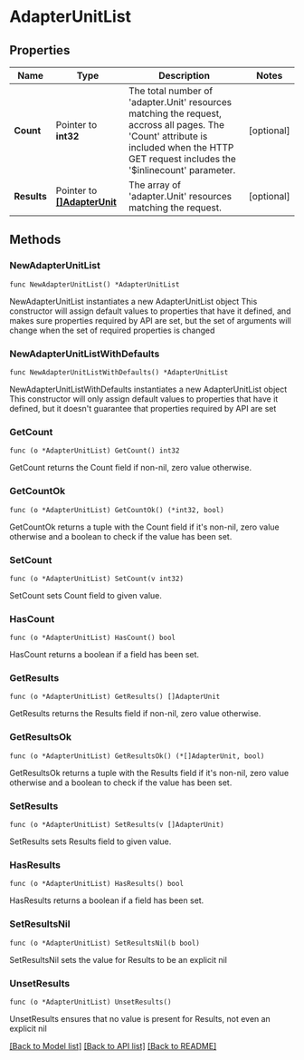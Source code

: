 # AdapterUnitList

## Properties

Name | Type | Description | Notes
------------ | ------------- | ------------- | -------------
**Count** | Pointer to **int32** | The total number of &#39;adapter.Unit&#39; resources matching the request, accross all pages. The &#39;Count&#39; attribute is included when the HTTP GET request includes the &#39;$inlinecount&#39; parameter. | [optional] 
**Results** | Pointer to [**[]AdapterUnit**](AdapterUnit.md) | The array of &#39;adapter.Unit&#39; resources matching the request. | [optional] 

## Methods

### NewAdapterUnitList

`func NewAdapterUnitList() *AdapterUnitList`

NewAdapterUnitList instantiates a new AdapterUnitList object
This constructor will assign default values to properties that have it defined,
and makes sure properties required by API are set, but the set of arguments
will change when the set of required properties is changed

### NewAdapterUnitListWithDefaults

`func NewAdapterUnitListWithDefaults() *AdapterUnitList`

NewAdapterUnitListWithDefaults instantiates a new AdapterUnitList object
This constructor will only assign default values to properties that have it defined,
but it doesn't guarantee that properties required by API are set

### GetCount

`func (o *AdapterUnitList) GetCount() int32`

GetCount returns the Count field if non-nil, zero value otherwise.

### GetCountOk

`func (o *AdapterUnitList) GetCountOk() (*int32, bool)`

GetCountOk returns a tuple with the Count field if it's non-nil, zero value otherwise
and a boolean to check if the value has been set.

### SetCount

`func (o *AdapterUnitList) SetCount(v int32)`

SetCount sets Count field to given value.

### HasCount

`func (o *AdapterUnitList) HasCount() bool`

HasCount returns a boolean if a field has been set.

### GetResults

`func (o *AdapterUnitList) GetResults() []AdapterUnit`

GetResults returns the Results field if non-nil, zero value otherwise.

### GetResultsOk

`func (o *AdapterUnitList) GetResultsOk() (*[]AdapterUnit, bool)`

GetResultsOk returns a tuple with the Results field if it's non-nil, zero value otherwise
and a boolean to check if the value has been set.

### SetResults

`func (o *AdapterUnitList) SetResults(v []AdapterUnit)`

SetResults sets Results field to given value.

### HasResults

`func (o *AdapterUnitList) HasResults() bool`

HasResults returns a boolean if a field has been set.

### SetResultsNil

`func (o *AdapterUnitList) SetResultsNil(b bool)`

 SetResultsNil sets the value for Results to be an explicit nil

### UnsetResults
`func (o *AdapterUnitList) UnsetResults()`

UnsetResults ensures that no value is present for Results, not even an explicit nil

[[Back to Model list]](../README.md#documentation-for-models) [[Back to API list]](../README.md#documentation-for-api-endpoints) [[Back to README]](../README.md)


